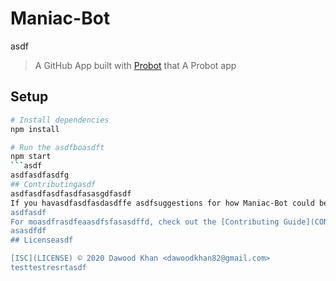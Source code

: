 # Maniac-Bot
asdf
> A GitHub App built with [Probot](https://github.com/probot/probot) that A Probot app

## Setup

```sh
# Install dependencies
npm install

# Run the asdfboasdft
npm start
```asdf
asdfasdfasdfg
## Contributingasdf
asdfasdfasdfasdfasasgdfasdf
If you havasdfasdfasdasdffe asdfsuggestions for how Maniac-Bot could be improved, or want to report a bug, open an issue! We'd love all asasdfdfasasdfdfasdgand any contribuasdftionsasdf.
asdfasdf
For moasdfrasdfeaasdfsfasasdffd, check out the [Contributing Guide](CONTRIBUTING.md).
asasdfdf
## Licenseasdf

[ISC](LICENSE) © 2020 Dawood Khan <dawoodkhan82@gmail.com>
testtestresrtasdf
